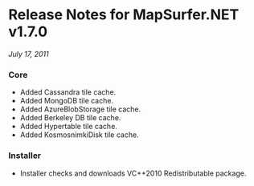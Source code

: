 # Release Notes for MapSurfer.NET v1.7.0

*July 17, 2011*

### Core ###

- Added Cassandra tile cache.
- Added MongoDB tile cache.
- Added AzureBlobStorage tile cache.
- Added Berkeley DB tile cache.
- Added Hypertable tile cache.
- Added KosmosnimkiDisk tile cache.

### Installer ###

- Installer checks and downloads VC++2010 Redistributable package.
